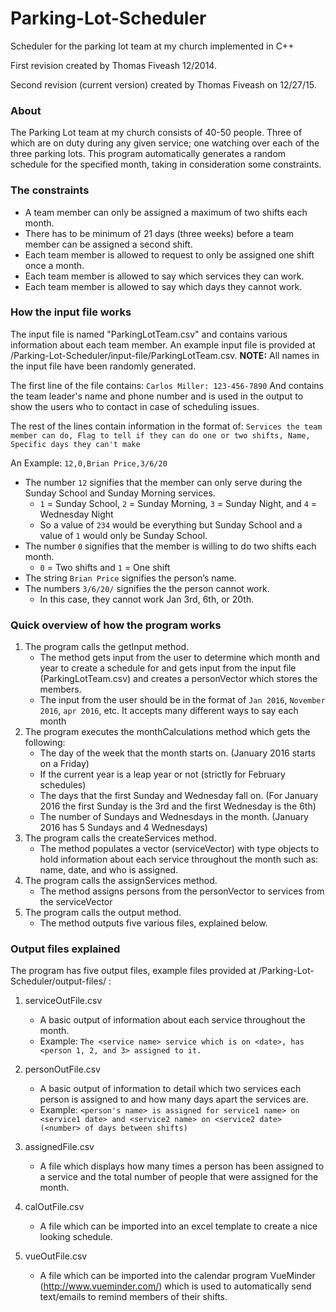 # Parking-Lot-Scheduler
Scheduler for the parking lot team at my church implemented in C++

First revision created by Thomas Fiveash 12/2014.

Second revision (current version) created by Thomas Fiveash on 12/27/15.

### About
The Parking Lot team at my church consists of 40-50 people. Three of which are on duty during any given service; one watching over each of the three parking lots. This program automatically generates a random schedule for the specified month, taking in consideration some constraints.

### The constraints
 - A team member can only be assigned a maximum of two shifts each month.
 - There has to be minimum of 21 days (three weeks) before a team member can be assigned a second shift.
 - Each team member is allowed to request to only be assigned one shift once a month.
 - Each team member is allowed to say which services they can work.
 - Each team member is allowed to say which days they cannot work.

### How the input file works
The input file is named "ParkingLotTeam.csv" and contains various information about each team member. An example input file is provided at /Parking-Lot-Scheduler/input-file/ParkingLotTeam.csv. **NOTE:** All names in the input file have been randomly generated.

The first line of the file contains:
`Carlos Miller: 123-456-7890`
And contains the team leader's name and phone number and is used in the output to show the users who to contact in case of scheduling issues.

The rest of the lines contain information in the format of:
`Services the team member can do, Flag to tell if they can do one or two shifts, Name, Specific days they can't make`

An Example:
`12,0,Brian Price,3/6/20`

- The number `12` signifies that the member can only serve during the Sunday School and Sunday Morning services.
    - `1` = Sunday School, `2` = Sunday Morning, `3` = Sunday Night, and `4` = Wednesday Night
    - So a value of `234` would be everything but Sunday School and a value of `1` would only be Sunday School.
- The number `0` signifies that the member is willing to do two shifts each month.
    - `0` = Two shifts and `1` = One shift
- The string `Brian Price` signifies the person’s name.
- The numbers `3/6/20/` signifies the the person cannot work.
    - In this case, they cannot work Jan 3rd, 6th, or 20th.

### Quick overview of how the program works
1. The program calls the getInput method.
    - The method gets input from the user to determine which month and year to create a schedule for and gets input from the input file (ParkingLotTeam.csv) and creates a personVector which stores the members.
    - The input from the user should be in the format of `Jan 2016`, `November 2016`, `apr 2016`, etc. It accepts many different ways to say each month
2. The program executes the monthCalculations method which gets the following:
    - The day of the week that the month starts on. (January 2016 starts on a Friday)
    - If the current year is a leap year or not (strictly for February schedules)
    - The days that the first Sunday and Wednesday fall on. (For January 2016 the first Sunday is the 3rd and the first Wednesday is the 6th)
    - The number of Sundays and Wednesdays in the month. (January 2016 has 5 Sundays and 4 Wednesdays)
3. The program calls the createServices method. 
    - The method populates a vector (serviceVector) with type <service> objects to hold information about each service throughout the month such as: name, date, and who is assigned.
4. The program calls the assignServices method. 
    - The method assigns persons from the personVector to services from the serviceVector
5. The program calls the output method.
    - The method outputs five various files, explained below. 

### Output files explained

The program has five output files, example files provided at /Parking-Lot-Scheduler/output-files/ :

1. serviceOutFile.csv
    - A basic output of information about each service throughout the month.
    - Example: `The <service name> service which is on <date>, has <person 1, 2, and 3> assigned to it.`

2. personOutFile.csv
    - A basic output of information to detail which two services each person is assigned to and how many days apart the services are.
    - Example: `<person's name> is assigned for service1 name> on <service1 date> and <service2 name> on <service2 date> (<number> of days between shifts)`

3. assignedFile.csv
    - A file which displays how many times a person has been assigned to a service and the total number of people that were assigned for the month.

4. calOutFile.csv
    - A file which can be imported into an excel template to create a nice looking schedule.
    
2. vueOutFile.csv
    - A file which can be imported into the calendar program VueMinder (http://www.vueminder.com/) which is used to automatically send text/emails to remind members of their shifts.
    



